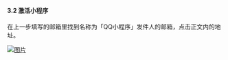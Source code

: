 #### 3.2 激活小程序

在上一步填写的邮箱里找到名称为「QQ小程序」发件人的邮箱，点击正文内的地址。

[![图片](https://qrss.gameseed.cn/shareyou/doc/pro/6feb8257-d0e5-4d27-a43d-ca0de967ecf9.036.jpeg "图片")](https://qrss.gameseed.cn/shareyou/doc/pro/6feb8257-d0e5-4d27-a43d-ca0de967ecf9.036.jpeg)